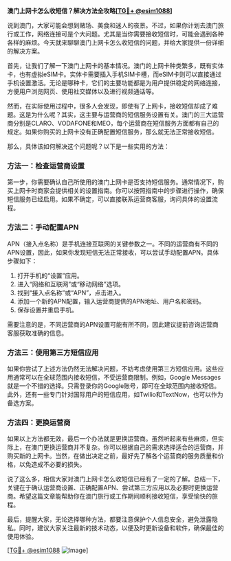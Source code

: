 **澳门上网卡怎么收短信？解决方法全攻略[[TG💪+ @esim1088](https://t.me/s/esim1088)]**

说到澳门，大家可能会想到赌场、美食和迷人的夜景。不过，如果你计划去澳门旅行或工作，网络连接可是个大问题。尤其是当你需要接收短信时，可能会遇到各种各样的麻烦。今天就来聊聊澳门上网卡怎么收短信的问题，并给大家提供一份详细的解决方案。

首先，让我们了解一下澳门上网卡的基本情况。澳门的上网卡种类繁多，既有实体卡，也有虚拟eSIM卡。实体卡需要插入手机SIM卡槽，而eSIM卡则可以直接通过手机设置激活。无论是哪种卡，它们的主要功能都是为用户提供稳定的网络连接，方便用户浏览网页、使用社交媒体以及进行视频通话等。

然而，在实际使用过程中，很多人会发现，即使有了上网卡，接收短信却成了难题。这是为什么呢？其实，这主要与运营商的短信服务设置有关。澳门的三大运营商分别是CLARO、VODAFONE和MEO，每个运营商在短信服务方面都有自己的规定。如果你购买的上网卡没有正确配置短信服务，那么就无法正常接收短信。

那么，具体该如何解决这个问题呢？以下是一些实用的方法：

### 方法一：检查运营商设置

第一步，你需要确认自己所使用的澳门上网卡是否支持短信服务。通常情况下，购买上网卡时商家会提供相关的设置指南。你可以按照指南中的步骤进行操作，确保短信服务已经启用。如果不确定，可以直接联系运营商客服，询问具体的设置流程。

### 方法二：手动配置APN

APN（接入点名称）是手机连接互联网的关键参数之一。不同的运营商有不同的APN设置，因此，如果你发现短信无法正常接收，可以尝试手动配置APN。具体步骤如下：

1. 打开手机的“设置”应用。
2. 进入“网络和互联网”或“移动网络”选项。
3. 找到“接入点名称”或“APN”，点击进入。
4. 添加一个新的APN配置，输入运营商提供的APN地址、用户名和密码。
5. 保存设置并重启手机。

需要注意的是，不同运营商的APN设置可能有所不同，因此建议提前咨询运营商客服获取准确的信息。

### 方法三：使用第三方短信应用

如果你尝试了上述方法仍然无法解决问题，不妨考虑使用第三方短信应用。这些应用通常可以在全球范围内接收短信，不受运营商限制。例如，Google Messages就是一个不错的选择。只需登录你的Google账号，即可在全球范围内接收短信。此外，还有一些专门针对国际用户的短信应用，如Twilio和TextNow，也可以作为备选方案。

### 方法四：更换运营商

如果以上方法都无效，最后一个办法就是更换运营商。虽然听起来有些麻烦，但实际上，在澳门更换运营商并不复杂。你可以根据自己的需求选择适合的运营商，并购买新的上网卡。当然，在做出决定之前，最好先了解各个运营商的服务质量和价格，以免造成不必要的损失。

说了这么多，相信大家对澳门上网卡怎么收短信已经有了一定的了解。总结一下，关键在于确认运营商设置、正确配置APN、尝试第三方应用以及必要时更换运营商。希望这篇文章能帮助你在澳门旅行或工作期间顺利接收短信，享受愉快的旅程。

最后，提醒大家，无论选择哪种方法，都要注意保护个人信息安全，避免泄露隐私。同时，建议大家关注最新的技术动态，以便及时更新设备和软件，确保最佳的使用体验。

[[TG💪+ @esim1088](https://t.me/s/esim1088) ![Image](https://i.postimg.cc/4NQfJmqS/Snipaste-2025-05-13-00-14-12.png)]